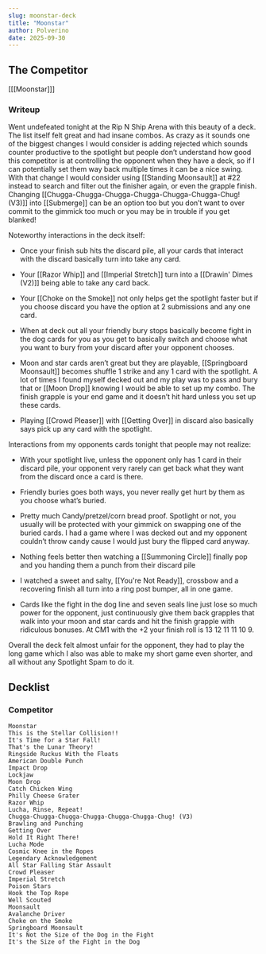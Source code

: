 ```yaml
---
slug: moonstar-deck
title: "Moonstar"
author: Polverino
date: 2025-09-30
---
```


## The Competitor

[[[Moonstar]]]


### Writeup ###

Went undefeated tonight at the Rip N Ship Arena with this beauty of a deck. The
list itself felt great and had insane combos. As crazy as it sounds one of the
biggest changes I would consider is adding rejected which sounds counter
productive to the spotlight but people don’t understand how good this
competitor is at controlling the opponent when they have a deck, so if I can
potentially set them way back multiple times it can be a nice swing. With that
change I would consider using [[Standing Moonsault]] at #22 instead to search and
filter out the finisher again, or even the grapple finish. Changing
[[Chugga-Chugga-Chugga-Chugga-Chugga-Chugga-Chug! (V3)]] into [[Submerge]]
can be an option too but you don’t want to over commit to the gimmick
too much or you may be in trouble if you get blanked!

Noteworthy interactions in the deck itself:

- Once your finish sub hits the discard pile, all your cards that interact with
  the discard basically turn into take any card.

- Your [[Razor Whip]] and [[Imperial Stretch]] turn into a [[Drawin' Dimes (V2)]]
  being able to take any card back.

- Your [[Choke on the Smoke]] not only helps get the spotlight faster but if
  you choose discard you have the option at 2 submissions and any one card.

- When at deck out all your friendly bury stops basically become fight in the
  dog cards for you as you get to basically switch and choose what you want to
  bury from your discard after your opponent chooses.

- Moon and star cards aren’t great but they are playable, [[Springboard Moonsault]]
  becomes shuffle 1 strike and any 1 card with the spotlight. A lot of times I
  found myself decked out and my play was to pass and bury that or [[Moon Drop]]
  knowing I would be able to set up my combo. The finish grapple is your end game
  and it doesn’t hit hard unless you set up these cards.

- Playing [[Crowd Pleaser]] with [[Getting Over]] in discard also basically
  says pick up any card with the spotlight.

Interactions from my opponents cards tonight that people may not realize:

- With your spotlight live, unless the opponent only has 1 card in
  their discard pile, your opponent very rarely can get back what they want from
  the discard once a card is there.

- Friendly buries goes both ways, you never really get hurt by them as you
  choose what’s buried.

- Pretty much Candy/pretzel/corn bread proof. Spotlight or not, you usually
  will be protected with your gimmick on swapping one of the buried cards. I
  had a game where I was decked out and my opponent couldn’t throw candy cause
  I would just bury the flipped card anyway.

- Nothing feels better then watching a [[Summoning Circle]] finally pop and you
  handing them a punch from their discard pile

- I watched a sweet and salty, [[You're Not Ready]], crossbow and a recovering
  finish all turn into a ring post bumper, all in one game.

- Cards like the fight in the dog line and seven seals line just lose so much
  power for the opponent, just continuously give them back grapples that walk
  into your moon and star cards and hit the finish grapple with ridiculous
  bonuses. At CM1 with the +2 your finish roll is 13 12 11 11 10 9.

Overall the deck felt almost unfair for the opponent, they had to play the long
game which I also was able to make my short game even shorter, and all without
any Spotlight Spam to do it.


## Decklist

### Competitor
```deck
Moonstar
This is the Stellar Collision!!
It's Time for a Star Fall!
That's the Lunar Theory!
Ringside Ruckus With the Floats
American Double Punch
Impact Drop
Lockjaw
Moon Drop
Catch Chicken Wing
Philly Cheese Grater
Razor Whip
Lucha, Rinse, Repeat!
Chugga-Chugga-Chugga-Chugga-Chugga-Chugga-Chug! (V3)
Brawling and Punching
Getting Over
Hold It Right There!
Lucha Mode
Cosmic Knee in the Ropes
Legendary Acknowledgement
All Star Falling Star Assault
Crowd Pleaser
Imperial Stretch
Poison Stars
Hook the Top Rope
Well Scouted
Moonsault
Avalanche Driver
Choke on the Smoke
Springboard Moonsault
It's Not the Size of the Dog in the Fight
It's the Size of the Fight in the Dog
